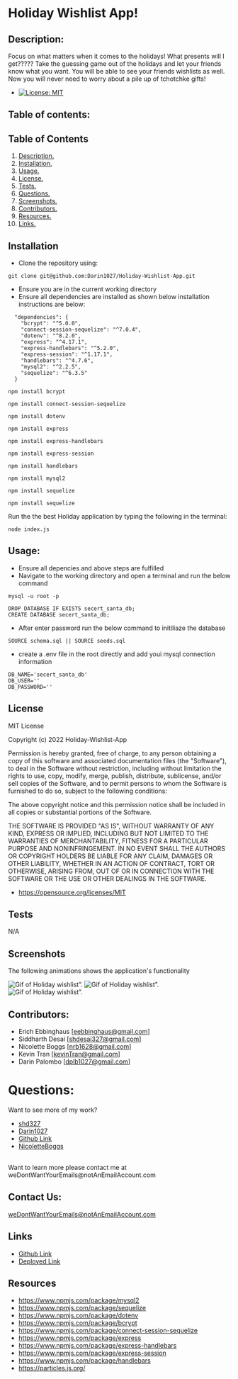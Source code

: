 # Holiday Wishlist App!

## Description:

Focus on what matters when it comes to the holidays! What presents will I get????? Take the guessing game out of the holidays and let your friends know what you want. You will be able to see your friends wishlists as well. Now you will never need to worry about a pile up of tchotchke gifts!


- [![License: MIT](https://img.shields.io/badge/License-MIT-yellow.svg)](https://opensource.org/licenses/MIT)


## Table of contents:

## Table of Contents
1. [ Description. ](#description)
2. [ Installation. ](#installation)
3. [ Usage. ](#usage)
4. [ License. ](#license)
6. [ Tests. ](#tests)
7. [ Questions. ](#questions)
8. [ Screenshots. ](#screenshots)
9. [ Contributors. ](#contributors)
10. [ Resources. ](#resources)
11. [ Links. ](#links)

## Installation
* Clone the repository using:
```
git clone git@github.com:Darin1027/Holiday-Wishlist-App.git
```
* Ensure you are in the current working directory
* Ensure all dependencies are installed as shown below installation instructions are below:
```
  "dependencies": {
    "bcrypt": "^5.0.0",
    "connect-session-sequelize": "^7.0.4",
    "dotenv": "^8.2.0",
    "express": "^4.17.1",
    "express-handlebars": "^5.2.0",
    "express-session": "^1.17.1",
    "handlebars": "^4.7.6",
    "mysql2": "^2.2.5",
    "sequelize": "^6.3.5"
  }

```
```
npm install bcrypt
```
```
npm install connect-session-sequelize
```
```
npm install dotenv
```
```
npm install express
```
```
npm install express-handlebars
```
```
npm install express-session
```
```
npm install handlebars
```
```
npm install mysql2
```
```
npm install sequelize
```
```
npm install sequelize
```

Run the the best Holiday application by typing the following in the terminal:
```
node index.js
```

## Usage:

* Ensure all depencies and above steps are fulfilled 
* Navigate to the working directory and open a terminal and run the below command
```
mysql -u root -p
```
```
DROP DATABASE IF EXISTS secert_santa_db;
CREATE DATABASE secert_santa_db;
```

* After enter password run the below command to initiliaze the database
```
SOURCE schema.sql || SOURCE seeds.sql
```
* create a .env file in the root directly and add youi mysql connection information
```
DB_NAME='secert_santa_db'
DB_USER=''
DB_PASSWORD=''
```
## License

MIT License

Copyright (c) 2022 Holiday-Wishlist-App

Permission is hereby granted, free of charge, to any person obtaining a copy
of this software and associated documentation files (the "Software"), to deal
in the Software without restriction, including without limitation the rights
to use, copy, modify, merge, publish, distribute, sublicense, and/or sell
copies of the Software, and to permit persons to whom the Software is
furnished to do so, subject to the following conditions:

The above copyright notice and this permission notice shall be included in all
copies or substantial portions of the Software.

THE SOFTWARE IS PROVIDED "AS IS", WITHOUT WARRANTY OF ANY KIND, EXPRESS OR
IMPLIED, INCLUDING BUT NOT LIMITED TO THE WARRANTIES OF MERCHANTABILITY,
FITNESS FOR A PARTICULAR PURPOSE AND NONINFRINGEMENT. IN NO EVENT SHALL THE
AUTHORS OR COPYRIGHT HOLDERS BE LIABLE FOR ANY CLAIM, DAMAGES OR OTHER
LIABILITY, WHETHER IN AN ACTION OF CONTRACT, TORT OR OTHERWISE, ARISING FROM,
OUT OF OR IN CONNECTION WITH THE SOFTWARE OR THE USE OR OTHER DEALINGS IN THE
SOFTWARE.

- https://opensource.org/licenses/MIT

## Tests

N/A

## Screenshots

The following animations shows the application's functionality


![Gif of Holiday wishlist”.](./public/img/login.gif)
![Gif of Holiday wishlist”.](./public/img/signup.gif)
![Gif of Holiday wishlist”.](./public/img/add_delete.gif)


## Contributors:

* Erich Ebbinghaus [eebbinghaus@gmail.com] 
* Siddharth Desai  [shdesai327@gmail.com] 
* Nicolette Boggs  [nrb1628@gmail.com] 
* Kevin Tran       [kevinTran@gmail.com] 
* Darin Palombo    [dplb1027@gmail.com] 

# Questions:

Want to see more of my work? 
* [shd327](https://github.com/SHD327)
* [Darin1027](https://github.com/eebbinghaus)
* [Github Link](https://github.com/Darin1027)
* [NicoletteBoggs](https://github.com/NicoletteBoggs)
<br/>
Want to learn more please contact me at weDontWantYourEmails@notAnEmailAccount.com

## Contact Us:

weDontWantYourEmails@notAnEmailAccount.com

## Links

* [Github Link](https://github.com/Darin1027/Holiday-Wishlist-App)
* [Deployed Link](https://mighty-escarpment-72007.herokuapp.com/)


## Resources
* https://www.npmjs.com/package/mysql2
* https://www.npmjs.com/package/sequelize
* https://www.npmjs.com/package/dotenv
* https://www.npmjs.com/package/bcrypt
* https://www.npmjs.com/package/connect-session-sequelize
* https://www.npmjs.com/package/express
* https://www.npmjs.com/package/express-handlebars
* https://www.npmjs.com/package/express-session
* https://www.npmjs.com/package/handlebars
* https://particles.js.org/
